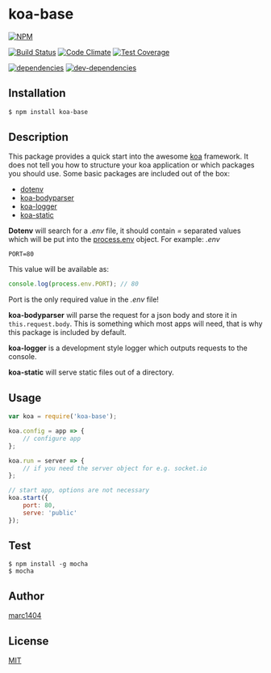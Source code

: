 # koa-base
[![NPM](https://nodei.co/npm/koa-base.png?downloads=true&downloadRank=true&stars=true)](https://nodei.co/npm/koa-base/)
  
[![Build Status](https://travis-ci.org/marc1404/koa-base.svg)](https://travis-ci.org/marc1404/koa-base)
[![Code Climate](https://codeclimate.com/github/marc1404/koa-base/badges/gpa.svg)](https://codeclimate.com/github/marc1404/koa-base)
[![Test Coverage](https://codeclimate.com/github/marc1404/koa-base/badges/coverage.svg)](https://codeclimate.com/github/marc1404/koa-base/coverage)
  
[![dependencies](https://david-dm.org/marc1404/koa-base.svg)](https://david-dm.org/marc1404/koa-base)
[![dev-dependencies](https://david-dm.org/marc1404/koa-base/dev-status.svg)](https://david-dm.org/marc1404/koa-base#info=devDependencies)

## Installation
```bash
$ npm install koa-base
```
  
## Description
This package provides a quick start into the awesome [koa](https://www.npmjs.com/package/koa) framework.
It does not tell you how to structure your koa application or which packages you should use.
Some basic packages are included out of the box:
- [dotenv](https://www.npmjs.com/package/dotenv)
- [koa-bodyparser](https://www.npmjs.com/package/koa-bodyparser)
- [koa-logger](https://www.npmjs.com/package/koa-logger)
- [koa-static](https://www.npmjs.com/package/koa-static)

**Dotenv** will search for a *.env* file, it should contain *=* separated values which will be put into the [process.env](https://nodejs.org/api/process.html#process_process_env) object.
For example:
*.env*
```
PORT=80
```
This value will be available as:
```javascript
console.log(process.env.PORT); // 80
```
Port is the only required value in the *.env* file!

**koa-bodyparser** will parse the request for a json body and store it in ```this.request.body```.
This is something which most apps will need, that is why this package is included by default.

**koa-logger** is a development style logger which outputs requests to the console.

**koa-static** will serve static files out of a directory.

## Usage
```javascript
var koa = require('koa-base');

koa.config = app => {
    // configure app
};

koa.run = server => {
    // if you need the server object for e.g. socket.io
};

// start app, options are not necessary
koa.start({
    port: 80,
    serve: 'public'
});
```
  
## Test
```
$ npm install -g mocha  
$ mocha
```

## Author
[marc1404](https://github.com/marc1404)

## License
[MIT](https://github.com/marc1404/koa-base/blob/master/LICENSE)